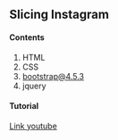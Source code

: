 ## Slicing Instagram

#### Contents

1. HTML
2. CSS
3. bootstrap@4.5.3
4. jquery

#### Tutorial

[Link youtube](https://www.youtube.com/playlist?list=PL0z4dOSIbQ_w-cZIl-il5f-M9jEWsJaix)
